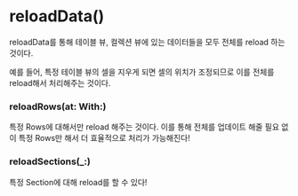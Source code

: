 # reloadData()

reloadData를 통해 테이블 뷰, 컬렉션 뷰에 있는 데이터들을 모두 전체를 reload 하는 것이다.

예를 들어, 특정 테이블 뷰의 셀을 지우게 되면 셀의 위치가 조정되므로 이를 전체를 reload해서 처리해주는 것이다.

### reloadRows(at: With:)

특정 Rows에 대해서만 reload 해주는 것이다. 이를 통해 전체를 업데이트 해줄 필요 없이 특정 Rows만 해서 더 효율적으로 처리가 가능해진다!

### reloadSections(_:)
특정 Section에 대해 reload를 할 수 있다!

